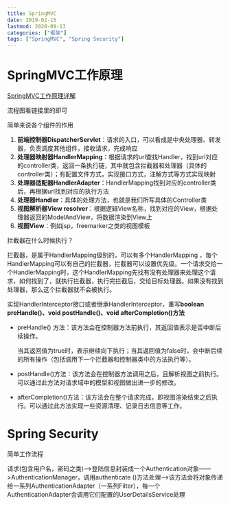 ```yaml
---
title: SpringMVC
date: 2019-02-15
lastmod: 2020-09-13
categories: ["框架"]
tags: ["SpringMVC", "Spring Security"]
---
```


# SpringMVC工作原理

[SpringMVC工作原理详解](https://github.com/Nixum/JavaGuide/blob/master/%E4%B8%BB%E6%B5%81%E6%A1%86%E6%9E%B6/SpringMVC%20%E5%B7%A5%E4%BD%9C%E5%8E%9F%E7%90%86%E8%AF%A6%E8%A7%A3.md "")

流程图看链接里的即可

简单来说各个组件的作用

1. **前端控制器DispatcherServlet**：请求的入口，可以看成是中央处理器、转发器，负责调度其他组件，接收请求，完成响应
2. **处理器映射器HandlerMapping**：根据请求的url查找Handler，找到url对应的controller类，返回一条执行链，其中就包含拦截器和处理器（具体的controller类）；有配置文件方式，实现接口方式，注解方式等方式实现映射
3. **处理器适配器HandlerAdapter**：HandlerMapping找到对应的controller类后，再根据url找到对应的执行方法
4. **处理器Handler**：具体的处理方法，也就是我们所写具体的Controller类
5. **视图解析器View resolver**：根据逻辑View名称，找到对应的View，根据处理器返回的ModelAndView，将数据渲染到View上
6. **视图View**：例如jsp，freemarker之类的视图模板



拦截器在什么时候执行？

拦截器，是属于HandlerMapping级别的，可以有多个HandlerMapping ，每个HandlerMapping可以有自己的拦截器，拦截器可以设置优先级。一个请求交给一个HandlerMapping时，这个HandlerMapping先找有没有处理器来处理这个请求，如何找到了，就执行拦截器，执行完拦截后，交给目标处理器。如果没有找到处理器，那么这个拦截器就不会被执行。

实现HandlerInterceptor接口或者继承HandlerInterceptor，重写**boolean preHandle()、void postHandle()、void afterCompletion()方法**

* preHandle() 方法：该方法会在控制器方法前执行，其返回值表示是否中断后续操作。

  当其返回值为true时，表示继续向下执行；当其返回值为false时，会中断后续的所有操作（包括调用下一个拦截器和控制器类中的方法执行等）。

* postHandle()方法：该方法会在控制器方法调用之后，且解析视图之前执行。可以通过此方法对请求域中的模型和视图做出进一步的修改。

* afterCompletion()方法：该方法会在整个请求完成，即视图渲染结束之后执行。可以通过此方法实现一些资源清理、记录日志信息等工作。



# Spring Security

简单工作流程

请求(包含用户名，密码之类)——>登陆信息封装成一个Authentication对象——>AuthenticationManager，调用authenticate ()方法处理——>该方法会将对象传递给一系列AuthenticationAdapter（一系列Filter），每一个AuthenticationAdapter会调用它们配置的UserDetailsService处理
